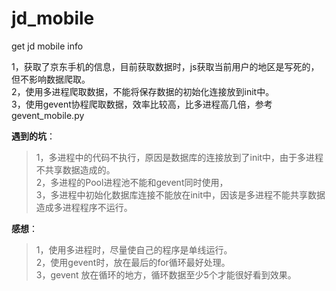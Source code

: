 # jd_mobile
get jd mobile info

1，获取了京东手机的信息，目前获取数据时，js获取当前用户的地区是写死的，但不影响数据爬取。<br>
2，使用多进程爬取数据，不能将保存数据的初始化连接放到init中。<br>
3，使用gevent协程爬取数据，效率比较高，比多进程高几倍，参考gevent_mobile.py<br>


**遇到的坑**：<br>
>1，多进程中的代码不执行，原因是数据库的连接放到了init中，由于多进程不共享数据造成的。<br>
>2，多进程的Pool进程池不能和gevent同时使用，<br>
>3，多进程中初始化数据库连接不能放在init中，因该是多进程不能共享数据造成多进程程序不运行。<br>


**感想**：
>1，使用多进程时，尽量使自己的程序是单线运行。<br>
>2，使用gevent时，放在最后的for循环最好处理。<br>
>3，gevent 放在循环的地方，循环数据至少5个才能很好看到效果。<br>
